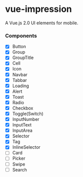 # vue-impression
A Vue.js 2.0 UI elements for mobile.

### Components

 - [x] Button
 - [x] Group
 - [x] GroupTitle
 - [x] Cell
 - [x] Icon
 - [x] Navbar
 - [x] Tabbar
 - [x] Loading
 - [x] Alert
 - [x] Toast
 - [x] Radio
 - [x] Checkbox
 - [x] Toggle(Switch)
 - [x] InputNumber
 - [x] InputText
 - [x] InputArea
 - [x] Selector
 - [x] Tag
 - [x] InlineSelector
 - [ ] Card
 - [ ] Picker
 - [ ] Swipe
 - [ ] Search
